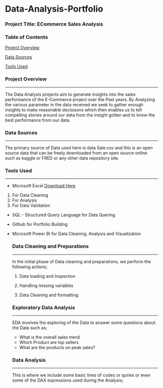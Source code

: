 # Data-Analysis-Portfolio

### Project Title: ECommerce Sales Analysis

### Table of Contents
[Project Overview](#project-overview)

[Data Sources](#data-sources)

[Tools Used](#tools-used)


### Project Overview
-----
The Data Analysis projects aim to generate insights into the sales performance of the E-Commerce project over the Past years. By Analyzing the various parameter in the data received we seek to gather enough insights to make reasonable decisisons which then enables us to tell compelling stories around our data from the insight gotten and to know the best performance from our data.

### Data Sources
-----
The primary source of Data used here is data Sale.csv and this is an open source data that can be freely downloaded from an open source online such as kaggle or FRED or any other data repository site.

### Tools Used
-----
- Microsoft Excel [Download Here](https://www.microsoft.com/en-us/microsoft-365/excel)
 1. For Data Cleaning
 2. For Analysis
 3. For Data Validation
     
- SQL - Structured Query Language for Data Quering

- Github for Portfolio Building

- Microsoft Power BI for Data Cleaning, Analysis and Visualization

  ### Data Cleaning and Preparations
  -----
  In the initial phase of Data cleaning and preparations, we perform the following actions;
  
  1. Data loading and Inspection
     
  3. Handling missing variables
  4. Data Cleaning and formatting

  ### Exploratory Data Analysis
  -----
  EDA involves the exploring of the Data to answer some questions about the Data such as;
  
   - What is the overall sales trend
   - Which Product are top sellers
   - What are the products on peak sales?
 
  ### Data Analysis
  -----
  This is where we include some basic lines of codes or quries or even some of the DAX expressions used during the Analysis;
  
